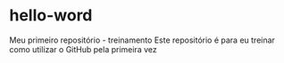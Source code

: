 # hello-word
Meu primeiro repositório - treinamento
Este repositório é para eu treinar como utilizar o GitHub pela primeira vez
